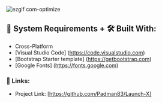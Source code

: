 ![ezgif com-optimize](https://user-images.githubusercontent.com/45048950/99150988-0cd25d00-26d3-11eb-98c3-3a73ee104704.gif)

## 🧰 System Requirements + 🛠️ Built With:

* Cross-Platform
* [Visual Studio Code] (https://code.visualstudio.com)
* [Bootstrap Starter template] (https://getbootstrap.com)
* [Google Fonts] (https://fonts.google.com)

### 🔗 Links:

* Project Link: [https://github.com/Padman83/Launch-X]
